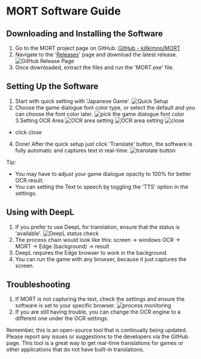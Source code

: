 # MORT Software Guide

## Downloading and Installing the Software
1. Go to the MORT project page on GitHub: [GitHub - killkimno/MORT](https://github.com/killkimno/MORT)
2. Navigate to the '[Releases](https://github.com/killkimno/MORT/releases)' page and download the latest release.
![GitHub Release Page](https://i.imgur.com/sPGjV3e.png)
3. Once downloaded, extract the files and run the 'MORT.exe' file.

## Setting Up the Software

1. Start with quick setting with 'Japanese Game'.
![Quick Setup](https://i.imgur.com/uVyXqgE.png)
2. Choose the game dialogue font color type, or select the default and you can choose the font color later.
![pick the game dialogue font color](https://imgur.com/DnTiQ1T.png)
3.Setting OCR Area
![OCR area setting](https://imgur.com/F85fKo8.png)
![OCR area setting](https://i.imgur.com/gXPx1Er.png)
![close](https://i.imgur.com/hFFDDP5.png)
 - click close
4. Done! After the quick setup just click 'Translate' button, the software is fully automatic and captures text in real-time.
![translate button](https://i.imgur.com/GMLVadY.png)

 
Tip:
- You may have to adjust your game dialogue opacity to 100% for better OCR result.
- You can setting the Text to speech by toggling the 'TTS' option in the settings.

## Using with DeepL
1. If you prefer to use DeepL for translation, ensure that the status is 'available'.
![DeepL status check](https://i.imgur.com/ghrPPDm.png)
2. The process chain would look like this: screen -> windows OCR -> MORT -> Edge (background) -> result
3. DeepL requires the Edge browser to work in the background.
4. You can run the game with any browser, because it just captures the screen.

## Troubleshooting
1. If MORT is not capturing the text, check the settings and ensure the software is set to your specific browser.
![process monitoring](https://i.imgur.com/UqeusNy.png)
2. If you are still having trouble, you can change the OCR engine to a different one under the OCR settings.

Remember, this is an open-source tool that is continually being updated. Please report any issues or suggestions to the developers via the GitHub page. This tool is a great way to get real-time translations for games or other applications that do not have built-in translations.
